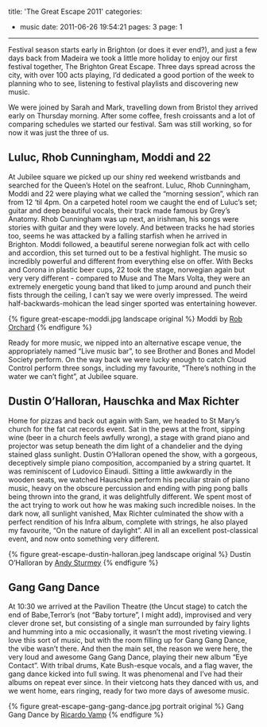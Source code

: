 title: 'The Great Escape 2011'
categories:
  - music
date: 2011-06-26 19:54:21
pages: 3
page: 1
---

Festival season starts early in Brighton (or does it ever end?), and just a few days back from Madeira we took a little more holiday to enjoy our first festival together, The Brighton Great Escape. Three days spread across the city, with over 100 acts playing, I’d dedicated a good portion of the week to planning who to see, listening to festival playlists and discovering new music.

We were joined by Sarah and Mark, travelling down from Bristol they arrived early on Thursday morning. After some coffee, fresh croissants and a lot of comparing schedules we started our festival. Sam was still working, so for now it was just the three of us.

## Luluc, Rhob Cunningham, Moddi and 22

At Jubilee square we picked up our shiny red weekend wristbands and searched for the Queen’s Hotel on the seafront. Luluc, Rhob Cunningham, Moddi and 22 were playing what we called the “morning session”, which ran from 12 ‘til 4pm. On a carpeted hotel room we caught the end of Luluc’s set; guitar and deep beautiful vocals, their track made famous by Grey’s Anatomy. Rhob Cunningham was up next, an irishman, his songs were stories with guitar and they were lovely. And between tracks he had stories too, seems he was attacked by a falling starfish when he arrived in Brighton. Moddi followed, a beautiful serene norwegian folk act with cello and accordion, this set turned out to be a festival highlight. The music so incredibly powerful and different from everything else on offer. With Becks and Corona in plastic beer cups, 22 took the stage, norwegian again but very very different - compared to Muse and The Mars Volta, they were an extremely energetic young band that liked to jump around and punch their fists through the ceiling, I can’t say we were overly impressed. The weird half-backwards-mohican the lead singer sported was entertaining however.

{% figure great-escape-moddi.jpg landscape original %}
Moddi by [Rob Orchard](https://www.flickr.com/photos/rob_orchard/)
{% endfigure %}

Ready for more music, we nipped into an alternative escape venue, the appropriately named “Live music bar”, to see Brother and Bones and Model Society perform. On the way back we were lucky enough to catch Cloud Control perform three songs, including my favourite, “There’s nothing in the water we can’t fight”, at Jubilee square.

## Dustin O’Halloran, Hauschka and Max Richter

Home for pizzas and back out again with Sam, we headed to St Mary’s church for the fat cat records event. Sat in the pews at the front, sipping wine (beer in a church feels awfully wrong), a stage with grand piano and projector was setup beneath the dim light of a chandelier and the dying stained glass sunlight. Dustin O’Halloran opened the show, with a gorgeous, deceptively simple piano composition, accompanied by a string quartet. It was  reminiscent of Ludovico Einaudi. Sitting a little awkwardly in the wooden seats, we watched Hauschka perform his peculiar strain of piano music, heavy on the obscure percussion and ending with ping pong balls being thrown into the grand, it was delightfully different. We spent most of the act trying to work out how he was making such incredible noises. In the dark now, all sunlight vanished, Max Richter culminated the show with a perfect rendition of his Infra album, complete with strings, he also played my favourite, “On the nature of daylight”. All in all an excellent post-classical event, and now onto something very different.

{% figure great-escape-dustin-halloran.jpeg landscape original %}
Dustin O’Halloran by [Andy Sturmey](http://iskrastringquartet.blogspot.com/2011/06/dustin-ohalloran-great-escape-festival.html)
{% endfigure %}

## Gang Gang Dance

At 10:30 we arrived at the Pavilion Theatre (the Uncut stage) to catch the end of Babe,Terror’s (not “Baby torture”, I might add), improvised and very clever drone set, but consisting of a single man surrounded by fairy lights and humming into a mic occasionally, it wasn’t the most riveting viewing. I love this sort of music, but with the room filling up for Gang Gang Dance, the vibe wasn’t there. And then the main set, the reason we were here, the very loud and awesome Gang Gang Dance, playing their new album “Eye Contact”. With tribal drums, Kate Bush-esque vocals, and a flag waver, the gang dance kicked into full swing. It was phenomenal and I’ve had their albums on repeat ever since. In their vietcong hats they danced with us, and we went home, ears ringing, ready for two more days of awesome music.

{% figure great-escape-gang-gang-dance.jpg portrait original %}
Gang Gang Dance by [Ricardo Vamp](http://www.datatransmission.co.uk/Features/852)
{% endfigure %}
